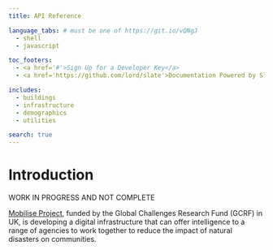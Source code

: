 ```yaml
---
title: API Reference

language_tabs: # must be one of https://git.io/vQNgJ
  - shell 
  - javascript

toc_footers:
  - <a href='#'>Sign Up for a Developer Key</a>
  - <a href='https://github.com/lord/slate'>Documentation Powered by Slate</a>

includes:
  - buildings
  - infrastructure
  - demographics
  - utilities

search: true
---
```





# Introduction

<aside class="warning">WORK IN PROGRESS AND NOT COMPLETE</aside>

[Mobilise Project](http://www.mobilise-project.org.uk/), funded by the Global Challenges Research Fund (GCRF) in UK, is developing a digital infrastructure that can offer intelligence to a range of agencies to work together to reduce the impact of natural disasters on communities.

